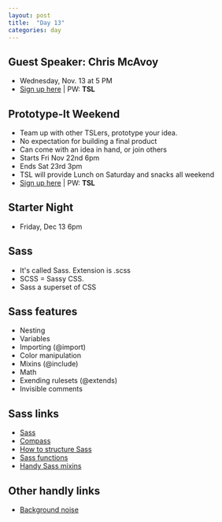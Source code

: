 ```yaml
---
layout: post
title:  "Day 13"
categories: day
---
```


## Guest Speaker: Chris McAvoy
- Wednesday, Nov. 13 at 5 PM
- [Sign up here](http://www.eventbrite.com/event/9249089275) | PW: **TSL**

## Prototype-It Weekend

- Team up with other TSLers, prototype your idea.
- No expectation for building a final product
- Can come with an idea in hand, or join others
- Starts Fri Nov 22nd 6pm
- Ends Sat 23rd 3pm
- TSL will provide Lunch on Saturday and snacks all weekend
- [Sign up here](http://www.eventbrite.com/event/9185292457) | PW: **TSL**

## Starter Night

- Friday, Dec 13 6pm

## Sass

- It's called Sass. Extension is .scss
- SCSS = Sassy CSS.
- Sass a superset of CSS

## Sass features

- Nesting
- Variables
- Importing (@import)
- Color manipulation
- Mixins (@include)
- Math
- Exending rulesets (@extends)
- Invisible comments

## Sass links

- [Sass](http://sass-lang.com/guide)
- [Compass](http://compass-style.org/)
- [How to structure Sass](http://thesassway.com/beginner/how-to-structure-a-sass-project)
- [Sass functions](http://sass-lang.com/documentation/Sass/Script/Functions.html)
- [Handy Sass mixins](http://web-design-weekly.com/blog/2013/05/12/handy-sass-mixins/)

## Other handly links

- [Background noise](http://www.noisli.com/)
